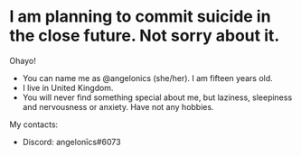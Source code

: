 # I am planning to commit suicide in the close future. Not sorry about it.

Ohayo! 
- You can name me as @angelonics (she/her). I am fifteen years old.
- I live in United Kingdom. 
- You will never find something special about me, but laziness, sleepiness and nervousness or anxiety. Have not any hobbies.

My contacts:
- Discord: angelonīcs#6073
